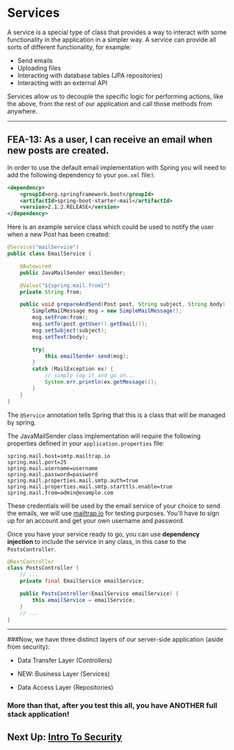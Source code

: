 # Services

A service is a special type of class that provides a way to interact with some
functionality in the application in a simpler way. A service can provide all
sorts of different functionality, for example:

- Send emails
- Uploading files
- Interacting with database tables (JPA repositories)
- Interacting with an external API

Services allow us to decouple the specific logic for performing actions, like the
above, from the rest of our application and call those methods from anywhere.


---
## FEA-13: As a user, I can receive an email when new posts are created.
In order to use the default email implementation with Spring you will need to add the following dependency to your `pom.xml` file:\

```xml
<dependency>
    <groupId>org.springframework.boot</groupId>
    <artifactId>spring-boot-starter-mail</artifactId>
    <version>2.1.2.RELEASE</version>
</dependency>
```

Here is an example service class which could be used to notify the user when a new Post has been created:

```java
@Service("mailService")
public class EmailService {

    @Autowired
    public JavaMailSender emailSender;

    @Value("${spring.mail.from}")
    private String from;

    public void prepareAndSend(Post post, String subject, String body) {
        SimpleMailMessage msg = new SimpleMailMessage();
        msg.setFrom(from);
        msg.setTo(post.getUser().getEmail());
        msg.setSubject(subject);
        msg.setText(body);

        try{
            this.emailSender.send(msg);
        }
        catch (MailException ex) {
            // simply log it and go on...
            System.err.println(ex.getMessage());
        }
    }
}
```

The `@Service` annotation tells Spring that this is a class that will be managed
by spring.

The JavaMailSender class implementation will require the following properties defined in your `application.properties` file:

```text
spring.mail.host=smtp.mailtrap.io
spring.mail.port=25
spring.mail.username=username
spring.mail.password=password
spring.mail.properties.mail.smtp.auth=true
spring.mail.properties.mail.smtp.starttls.enable=true
spring.mail.from=admin@example.com 
```
These credentials will be used by the email service of your choice to send the emails, we will use [mailtrap.io](https://mailtrap.io) for testing purposes. You'll have to sign up for an account and get your own username and password.

Once you have your service ready to go, you can use **dependency injection** to include the service in any class, in this case to the `PostsController`.


```java
@RestController
class PostsController {
    // ...
    private final EmailService emailService;

    public PostsController(EmailService emailService) {
        this.emailService = emailService;
    }
    // ...
}
```


---
###Now, we have three distinct layers of our server-side application (aside from security):

- Data Transfer Layer (Controllers)
  

- NEW: Business Layer (Services)
  

- Data Access Layer (Repositories)

### More than that, after you test this all, you have ANOTHER full stack application!

## Next Up: [Intro To Security](../v-security/18-intro-to-security.md)


